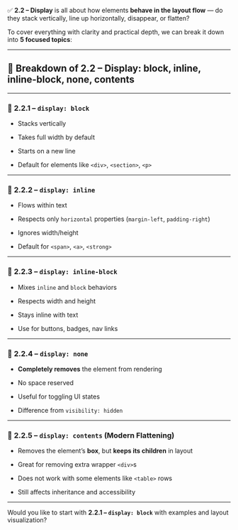 ✅ **2.2 – Display** is all about how elements **behave in the layout flow** — do they stack vertically, line up horizontally, disappear, or flatten?

To cover everything with clarity and practical depth, we can break it down into **5 focused topics**:

---

## 🔹 Breakdown of **2.2 – Display: block, inline, inline-block, none, contents**

---

### 🔸 **2.2.1 – `display: block`**

- Stacks vertically
    
- Takes full width by default
    
- Starts on a new line
    
- Default for elements like `<div>`, `<section>`, `<p>`
    

---

### 🔸 **2.2.2 – `display: inline`**

- Flows within text
    
- Respects only `horizontal` properties (`margin-left`, `padding-right`)
    
- Ignores width/height
    
- Default for `<span>`, `<a>`, `<strong>`
    

---

### 🔸 **2.2.3 – `display: inline-block`**

- Mixes `inline` and `block` behaviors
    
- Respects width and height
    
- Stays inline with text
    
- Use for buttons, badges, nav links
    

---

### 🔸 **2.2.4 – `display: none`**

- **Completely removes** the element from rendering
    
- No space reserved
    
- Useful for toggling UI states
    
- Difference from `visibility: hidden`
    

---

### 🔸 **2.2.5 – `display: contents` (Modern Flattening)**

- Removes the element’s **box**, but **keeps its children** in layout
    
- Great for removing extra wrapper `<div>`s
    
- Does not work with some elements like `<table>` rows
    
- Still affects inheritance and accessibility
    

---

Would you like to start with **2.2.1 – `display: block`** with examples and layout visualization?